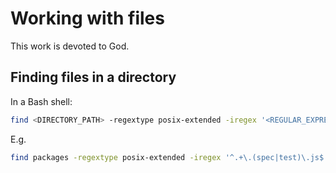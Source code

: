 # Working with files

This work is devoted to God.

## Finding files in a directory

In a Bash shell:

```bash
find <DIRECTORY_PATH> -regextype posix-extended -iregex '<REGULAR_EXPRESSION>'
```

E.g.

```bash
find packages -regextype posix-extended -iregex '^.+\.(spec|test)\.js$'
```

